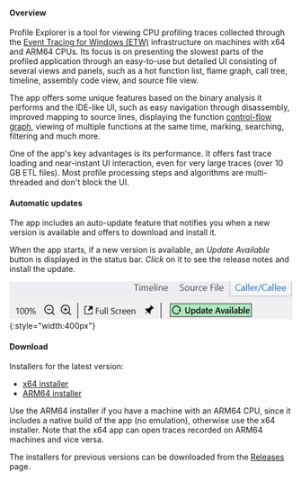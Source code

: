 #### Overview

Profile Explorer is a tool for viewing CPU profiling traces collected through the [Event Tracing for Windows (ETW)]((https://learn.microsoft.com/en-us/windows-hardware/drivers/devtest/event-tracing-for-windows--etw-)) infrastructure on machines with x64 and ARM64 CPUs. Its focus is on presenting the slowest parts of the profiled application through an easy-to-use but detailed UI consisting of several views and panels, such as a hot function list, flame graph, call tree, timeline, assembly code view, and source file view.  

The app offers some unique features based on the binary analysis it performs and the IDE-like UI, such as easy navigation through disassembly, improved mapping to source lines, displaying the function [control-flow graph](https://en.wikipedia.org/wiki/Control-flow_graph), viewing of multiple functions at the same time, marking, searching, filtering and much more.  

One of the app's key advantages is its performance. It offers fast trace loading and near-instant UI interaction, even for very large traces (over 10 GB ETL files). Most profile processing steps and algorithms are multi-threaded and don't block the UI.

#### Automatic updates

The app includes an auto-update feature that notifies you when a new version is available and offers to download and install it.

When the app starts, if a new version is available, an *Update Available* button is displayed in the status bar. *Click* on it to see the release notes and install the update.

![](img/update-ckeck.png){:style="width:400px"}

#### Download

Installers for the latest version:  

- [x64 installer](https://github.com/microsoft/profile-explore/releases/latest/download/profile_explorer_installer_x64.exe)  
- [ARM64 installer](https://github.com/microsoft/profile-explore/releases/latest/download/profile_explorer_installer_arm64.exe)

Use the ARM64 installer if you have a machine with an ARM64 CPU, since it includes a native build of the app (no emulation), otherwise use the x64 installer. Note that the x64 app can open traces recorded on ARM64 machines and vice versa.  

The installers for previous versions can be downloaded from the [Releases](https://github.com/microsoft/profile-explorer/releases) page.  